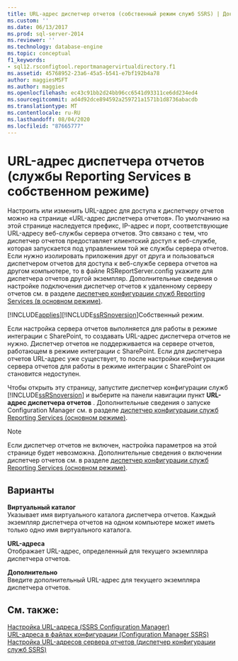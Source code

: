 ```yaml
---
title: URL-адрес диспетчер отчетов (собственный режим служб SSRS) | Документация Майкрософт
ms.custom: ''
ms.date: 06/13/2017
ms.prod: sql-server-2014
ms.reviewer: ''
ms.technology: database-engine
ms.topic: conceptual
f1_keywords:
- sql12.rsconfigtool.reportmanagervirtualdirectory.f1
ms.assetid: 45768952-23a6-45a5-b541-e7bf192b4a78
author: maggiesMSFT
ms.author: maggies
ms.openlocfilehash: ec43c91bb2d24bb96cc6541d93311ce6dd234ed4
ms.sourcegitcommit: ad4d92dce894592a259721a1571b1d8736abacdb
ms.translationtype: MT
ms.contentlocale: ru-RU
ms.lasthandoff: 08/04/2020
ms.locfileid: "87665777"
---
```

# <a name="report-manager-url-ssrs-native-mode"></a>URL-адрес диспетчера отчетов (службы Reporting Services в собственном режиме)
  Настроить или изменить URL-адрес для доступа к диспетчеру отчетов можно на странице «URL-адрес диспетчера отчетов». По умолчанию на этой странице наследуется префикс, IP-адрес и порт, соответствующие URL-адресу веб-службы сервера отчетов. Это связано с тем, что диспетчер отчетов предоставляет клиентский доступ к веб-службе, которая запускается под управлением той же службы сервера отчетов. Если нужно изолировать приложения друг от друга и пользоваться диспетчером отчетов для доступа к веб-службе сервера отчетов на другом компьютере, то в файле RSReportServer.config укажите для диспетчера отчетов другой экземпляр. Дополнительные сведения о настройке подключения диспетчер отчетов к удаленному серверу отчетов см. в разделе [диспетчер конфигурации служб Reporting Services &#40;в основном режиме&#41;](../../../2014/sql-server/install/reporting-services-configuration-manager-native-mode.md).  
  
 [!INCLUDE[applies](../../includes/applies-md.md)][!INCLUDE[ssRSnoversion](../../includes/ssrsnoversion-md.md)]Собственный режим.  
  
 Если настройка сервера отчетов выполняется для работы в режиме интеграции с SharePoint, то создавать URL-адрес диспетчера отчетов не нужно. Диспетчер отчетов не поддерживается на сервере отчетов, работающем в режиме интеграции с SharePoint. Если для диспетчера отчетов URL-адрес уже существует, то после настройки конфигурации сервера отчетов для работы в режиме интеграции с SharePoint он становится недоступен.  
  
 Чтобы открыть эту страницу, запустите диспетчер конфигурации служб [!INCLUDE[ssRSnoversion](../../includes/ssrsnoversion-md.md)] и выберите на панели навигации пункт **URL-адрес диспетчера отчетов** . Дополнительные сведения о запуске Configuration Manager см. в разделе [диспетчер конфигурации служб Reporting Services &#40;основном режиме&#41;](../../../2014/sql-server/install/reporting-services-configuration-manager-native-mode.md).  
  
> [!NOTE]  
>  Если диспетчер отчетов не включен, настройка параметров на этой странице будет невозможна. Дополнительные сведения о включении диспетчер отчетов см. в разделе [диспетчер конфигурации служб Reporting Services &#40;основном режиме&#41;](../../../2014/sql-server/install/reporting-services-configuration-manager-native-mode.md).  
  
## <a name="options"></a>Варианты  
 **Виртуальный каталог**  
 Указывает имя виртуального каталога диспетчера отчетов. Каждый экземпляр диспетчера отчетов на одном компьютере может иметь только одно имя виртуального каталога.  
  
 **URL-адреса**  
 Отображает URL-адрес, определенный для текущего экземпляра диспетчера отчетов.  
  
 **Дополнительно**  
 Введите дополнительный URL-адрес для текущего экземпляра диспетчера отчетов.  
  
## <a name="see-also"></a>См. также:  
 [Настройка URL-адреса &#40;SSRS Configuration Manager&#41;](../../reporting-services/install-windows/configure-a-url-ssrs-configuration-manager.md)   
 [URL-адреса в файлах конфигурации &#40;Configuration Manager SSRS&#41;](../../reporting-services/install-windows/urls-in-configuration-files-ssrs-configuration-manager.md)   
 [Настройка URL-адресов сервера отчетов (диспетчер конфигурации служб SSRS)](../../reporting-services/install-windows/configure-report-server-urls-ssrs-configuration-manager.md)  
  
  

